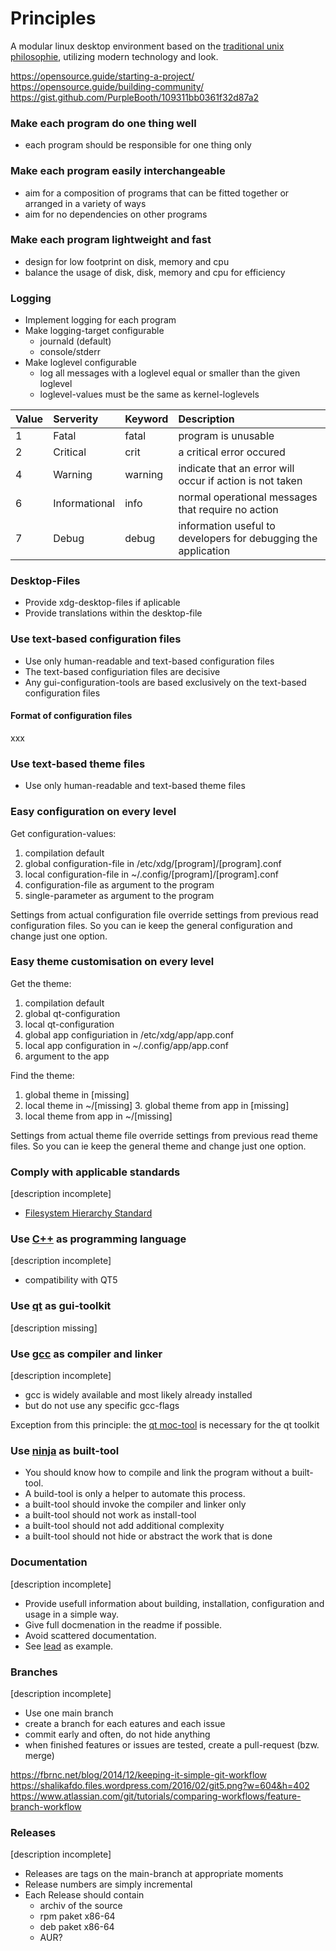 # Principles

A modular linux desktop environment based on the [traditional unix philosophie](https://en.wikipedia.org/wiki/Unix_philosophy),
utilizing modern technology and look.

https://opensource.guide/starting-a-project/
https://opensource.guide/building-community/
https://gist.github.com/PurpleBooth/109311bb0361f32d87a2


### Make each program do one thing well

- each program should be responsible for one thing only


### Make each program easily interchangeable

- aim for a composition of programs that can be fitted together or arranged in a variety of ways
- aim for no dependencies on other programs


### Make each program lightweight and fast

- design for low footprint on disk, memory and cpu
- balance the usage of disk, disk, memory and cpu for efficiency


### Logging

- Implement logging for each program
- Make logging-target configurable
  - journald (default)
  - console/stderr
- Make loglevel configurable
  - log all messages with a loglevel equal or smaller than the given loglevel
  - loglevel-values must be the same as kernel-loglevels

| Value | Serverity     | Keyword | Description |
|:------|:--------------|:--------|:------------|
| 1     | Fatal         | fatal   | program is unusable |
| 2     | Critical      | crit    | a critical error occured |
| 4     | Warning       | warning | indicate that an error will occur if action is not taken |
| 6     | Informational | info    | normal operational messages that require no action |
| 7     | Debug         | debug   | information useful to developers for debugging the application |
  

### Desktop-Files

- Provide xdg-desktop-files if aplicable
- Provide translations within the desktop-file 


### Use text-based configuration files

- Use only human-readable and text-based configuration files
- The text-based configuriation files are decisive
- Any gui-configuration-tools are based exclusively on the text-based configuration files


#### Format of configuration files

xxx


### Use text-based theme files

- Use only human-readable and text-based theme files


### Easy configuration on every level

Get configuration-values:

1. compilation default
2. global configuration-file in /etc/xdg/[program]/[program].conf
3. local configuration-file in ~/.config/[program]/[program].conf
4. configuration-file as argument to the program
5. single-parameter as argument to the program

Settings from actual configuration file override settings from previous read configuration files.
So you can ie keep the general configuration and change just one option.


### Easy theme customisation on every level

Get the theme:
1. compilation default
2. global qt-configuration
3. local qt-configuration
4. global app configuriation in /etc/xdg/app/app.conf
5. local app configuration in ~/.config/app/app.conf
6. argument to the app

Find the theme:
1. global theme in [missing]
2. local theme in ~/[missing]
3. global theme from app in [missing]
4. local theme from app in ~/[missing]

Settings from actual theme file override settings from previous read theme files.
So you can ie keep the general theme and change just one option.


### Comply with applicable standards

[description incomplete]

- [Filesystem Hierarchy Standard](https://en.m.wikipedia.org/wiki/Filesystem_Hierarchy_Standard)


### Use [C++](https://isocpp.org/) as programming language

[description incomplete]

- compatibility with QT5


### Use [qt](https://www.qt.io/) as gui-toolkit

[description missing]


### Use [gcc](https://gcc.gnu.org/) as compiler and linker

[description incomplete]

- gcc is widely available and most likely already installed
- but do not use any specific gcc-flags

Exception from this principle: the [qt moc-tool](https://doc.qt.io/qt-5/moc.html) is necessary for the qt toolkit


### Use [ninja](https://ninja-build.org/) as built-tool

- You should know how to compile and link the program without a built-tool.
- A build-tool is only a helper to automate this process.
- a built-tool should invoke the compiler and linker only
- a built-tool should not work as install-tool
- a built-tool should not add additional complexity
- a built-tool should not hide or abstract the work that is done


### Documentation

[description incomplete]

- Provide usefull information about building, installation, configuration and usage in a
simple way.
- Give full docmenation in the readme if possible.
- Avoid scattered documentation.
- See [lead](https://github.com/mlde/lead/) as example.


### Branches 

[description incomplete]

- Use one main branch
- create a branch for each eatures and each issue
- commit early and often, do not hide anything
- when finished features or issues are tested, create a pull-request (bzw. merge)

https://fbrnc.net/blog/2014/12/keeping-it-simple-git-workflow
https://shalikafdo.files.wordpress.com/2016/02/git5.png?w=604&h=402
https://www.atlassian.com/git/tutorials/comparing-workflows/feature-branch-workflow


### Releases

[description incomplete]

- Releases are tags on the main-branch at appropriate moments
- Release numbers are simply incremental
- Each Release should contain
  - archiv of the source
  - rpm paket x86-64
  - deb paket x86-64
  - AUR?
